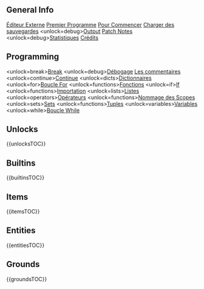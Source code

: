 ## General Info
[Éditeur Externe](docs/external_editor.md)      [Premier Programme](docs/first_program.md)      [Pour Commencer](docs/getting_started.md)      [Charger des sauvegardes](docs/backup.md)      <unlock=debug>[Output](docs/output.md)      </unlock>[Patch Notes](docs/patchnotes.md)      <unlock=debug>[Statistiques](docs/stats.md)      </unlock>      [Crédits](docs/credits.md)

## Programming
<unlock=break>[Break](docs/scripting/break.md)      </unlock><unlock=debug>[Débogage](docs/scripting/debug.md)      </unlock>[Les commentaires](docs/scripting/comments.md)      <unlock=continue>[Continue](docs/scripting/continue.md)      </unlock><unlock=dicts>[Dictionnaires](docs/scripting/dicts.md)      </unlock><unlock=for>[Boucle For](docs/scripting/for.md)      </unlock><unlock=functions>[Fonctions](docs/scripting/functions.md)      </unlock><unlock=if>[If](docs/scripting/if.md)      </unlock><unlock=functions>[Importation](docs/scripting/import.md)      </unlock><unlock=lists>[Listes](docs/scripting/lists.md)      </unlock><unlock=operators>[Opérateurs](docs/scripting/operators.md)      </unlock><unlock=functions>[Nommage des Scopes](docs/scripting/scopes.md)      </unlock><unlock=sets>[Sets](docs/scripting/sets.md)      </unlock><unlock=functions>[Tuples](docs/scripting/tuples.md)      </unlock><unlock=variables>[Variables](docs/scripting/variables.md)      </unlock><unlock=while>[Boucle While](docs/scripting/while.md)      </unlock>

## Unlocks
{{unlocksTOC}}

## Builtins
{{builtinsTOC}}

## Items
{{itemsTOC}}

## Entities
{{entitiesTOC}}

## Grounds
{{groundsTOC}}